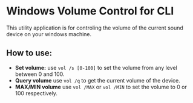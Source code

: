 # Windows Volume Control for CLI
This utility application is for controling the volume of the current sound device on your windows machine. 
## How to use:
* **Set volume:** use `vol /s [0-100]` to set the volume from any level between 0 and 100.
* **Query volume** use `vol /q` to get the current volume of the device.
* **MAX/MIN volume** use `vol /MAX` or `vol /MIN` to set the volume to 0 or 100 respectively. 